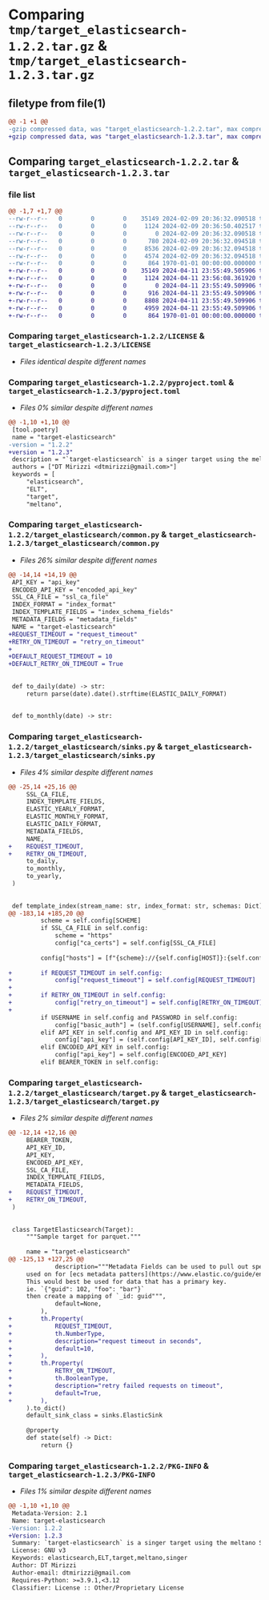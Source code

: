 # Comparing `tmp/target_elasticsearch-1.2.2.tar.gz` & `tmp/target_elasticsearch-1.2.3.tar.gz`

## filetype from file(1)

```diff
@@ -1 +1 @@
-gzip compressed data, was "target_elasticsearch-1.2.2.tar", max compression
+gzip compressed data, was "target_elasticsearch-1.2.3.tar", max compression
```

## Comparing `target_elasticsearch-1.2.2.tar` & `target_elasticsearch-1.2.3.tar`

### file list

```diff
@@ -1,7 +1,7 @@
--rw-r--r--   0        0        0    35149 2024-02-09 20:36:32.090518 target_elasticsearch-1.2.2/LICENSE
--rw-r--r--   0        0        0     1124 2024-02-09 20:36:50.402517 target_elasticsearch-1.2.2/pyproject.toml
--rw-r--r--   0        0        0        0 2024-02-09 20:36:32.090518 target_elasticsearch-1.2.2/target_elasticsearch/__init__.py
--rw-r--r--   0        0        0      780 2024-02-09 20:36:32.094518 target_elasticsearch-1.2.2/target_elasticsearch/common.py
--rw-r--r--   0        0        0     8536 2024-02-09 20:36:32.094518 target_elasticsearch-1.2.2/target_elasticsearch/sinks.py
--rw-r--r--   0        0        0     4574 2024-02-09 20:36:32.094518 target_elasticsearch-1.2.2/target_elasticsearch/target.py
--rw-r--r--   0        0        0      864 1970-01-01 00:00:00.000000 target_elasticsearch-1.2.2/PKG-INFO
+-rw-r--r--   0        0        0    35149 2024-04-11 23:55:49.505906 target_elasticsearch-1.2.3/LICENSE
+-rw-r--r--   0        0        0     1124 2024-04-11 23:56:08.361920 target_elasticsearch-1.2.3/pyproject.toml
+-rw-r--r--   0        0        0        0 2024-04-11 23:55:49.509906 target_elasticsearch-1.2.3/target_elasticsearch/__init__.py
+-rw-r--r--   0        0        0      916 2024-04-11 23:55:49.509906 target_elasticsearch-1.2.3/target_elasticsearch/common.py
+-rw-r--r--   0        0        0     8808 2024-04-11 23:55:49.509906 target_elasticsearch-1.2.3/target_elasticsearch/sinks.py
+-rw-r--r--   0        0        0     4959 2024-04-11 23:55:49.509906 target_elasticsearch-1.2.3/target_elasticsearch/target.py
+-rw-r--r--   0        0        0      864 1970-01-01 00:00:00.000000 target_elasticsearch-1.2.3/PKG-INFO
```

### Comparing `target_elasticsearch-1.2.2/LICENSE` & `target_elasticsearch-1.2.3/LICENSE`

 * *Files identical despite different names*

### Comparing `target_elasticsearch-1.2.2/pyproject.toml` & `target_elasticsearch-1.2.3/pyproject.toml`

 * *Files 0% similar despite different names*

```diff
@@ -1,10 +1,10 @@
 [tool.poetry]
 name = "target-elasticsearch"
-version = "1.2.2"
+version = "1.2.3"
 description = "`target-elasticsearch` is a singer target using the meltano SDK for targets"
 authors = ["DT Mirizzi <dtmirizzi@gmail.com>"]
 keywords = [
     "elasticsearch",
     "ELT",
     "target",
     "meltano",
```

### Comparing `target_elasticsearch-1.2.2/target_elasticsearch/common.py` & `target_elasticsearch-1.2.3/target_elasticsearch/common.py`

 * *Files 26% similar despite different names*

```diff
@@ -14,14 +14,19 @@
 API_KEY = "api_key"
 ENCODED_API_KEY = "encoded_api_key"
 SSL_CA_FILE = "ssl_ca_file"
 INDEX_FORMAT = "index_format"
 INDEX_TEMPLATE_FIELDS = "index_schema_fields"
 METADATA_FIELDS = "metadata_fields"
 NAME = "target-elasticsearch"
+REQUEST_TIMEOUT = "request_timeout"
+RETRY_ON_TIMEOUT = "retry_on_timeout"
+
+DEFAULT_REQUEST_TIMEOUT = 10
+DEFAULT_RETRY_ON_TIMEOUT = True
 
 
 def to_daily(date) -> str:
     return parse(date).date().strftime(ELASTIC_DAILY_FORMAT)
 
 
 def to_monthly(date) -> str:
```

### Comparing `target_elasticsearch-1.2.2/target_elasticsearch/sinks.py` & `target_elasticsearch-1.2.3/target_elasticsearch/sinks.py`

 * *Files 4% similar despite different names*

```diff
@@ -25,14 +25,16 @@
     SSL_CA_FILE,
     INDEX_TEMPLATE_FIELDS,
     ELASTIC_YEARLY_FORMAT,
     ELASTIC_MONTHLY_FORMAT,
     ELASTIC_DAILY_FORMAT,
     METADATA_FIELDS,
     NAME,
+    REQUEST_TIMEOUT,
+    RETRY_ON_TIMEOUT,
     to_daily,
     to_monthly,
     to_yearly,
 )
 
 
 def template_index(stream_name: str, index_format: str, schemas: Dict) -> str:
@@ -183,14 +185,20 @@
         scheme = self.config[SCHEME]
         if SSL_CA_FILE in self.config:
             scheme = "https"
             config["ca_certs"] = self.config[SSL_CA_FILE]
 
         config["hosts"] = [f"{scheme}://{self.config[HOST]}:{self.config[PORT]}"]
 
+        if REQUEST_TIMEOUT in self.config:
+            config["request_timeout"] = self.config[REQUEST_TIMEOUT]
+
+        if RETRY_ON_TIMEOUT in self.config:
+            config["retry_on_timeout"] = self.config[RETRY_ON_TIMEOUT]
+
         if USERNAME in self.config and PASSWORD in self.config:
             config["basic_auth"] = (self.config[USERNAME], self.config[PASSWORD])
         elif API_KEY in self.config and API_KEY_ID in self.config:
             config["api_key"] = (self.config[API_KEY_ID], self.config[API_KEY])
         elif ENCODED_API_KEY in self.config:
             config["api_key"] = self.config[ENCODED_API_KEY]
         elif BEARER_TOKEN in self.config:
```

### Comparing `target_elasticsearch-1.2.2/target_elasticsearch/target.py` & `target_elasticsearch-1.2.3/target_elasticsearch/target.py`

 * *Files 2% similar despite different names*

```diff
@@ -12,14 +12,16 @@
     BEARER_TOKEN,
     API_KEY_ID,
     API_KEY,
     ENCODED_API_KEY,
     SSL_CA_FILE,
     INDEX_TEMPLATE_FIELDS,
     METADATA_FIELDS,
+    REQUEST_TIMEOUT,
+    RETRY_ON_TIMEOUT,
 )
 
 
 class TargetElasticsearch(Target):
     """Sample target for parquet."""
 
     name = "target-elasticsearch"
@@ -125,13 +127,25 @@
             description="""Metadata Fields can be used to pull out specific fields via jsonpath to be
     used on for [ecs metadata patters](https://www.elastic.co/guide/en/elasticsearch/reference/current/mapping-fields.html)
     This would best be used for data that has a primary key.
     ie. `{"guid": 102, "foo": "bar"}`
     then create a mapping of `_id: guid""",
             default=None,
         ),
+        th.Property(
+            REQUEST_TIMEOUT,
+            th.NumberType,
+            description="request timeout in seconds",
+            default=10,
+        ),
+        th.Property(
+            RETRY_ON_TIMEOUT,
+            th.BooleanType,
+            description="retry failed requests on timeout",
+            default=True,
+        ),
     ).to_dict()
     default_sink_class = sinks.ElasticSink
 
     @property
     def state(self) -> Dict:
         return {}
```

### Comparing `target_elasticsearch-1.2.2/PKG-INFO` & `target_elasticsearch-1.2.3/PKG-INFO`

 * *Files 1% similar despite different names*

```diff
@@ -1,10 +1,10 @@
 Metadata-Version: 2.1
 Name: target-elasticsearch
-Version: 1.2.2
+Version: 1.2.3
 Summary: `target-elasticsearch` is a singer target using the meltano SDK for targets
 License: GNU v3
 Keywords: elasticsearch,ELT,target,meltano,singer
 Author: DT Mirizzi
 Author-email: dtmirizzi@gmail.com
 Requires-Python: >=3.9.1,<3.12
 Classifier: License :: Other/Proprietary License
```

